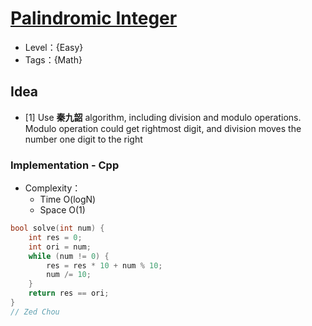 # [Palindromic Integer](https://binarysearch.com/problems/Palindromic-Integer)

- Level：{Easy}
- Tags：{Math}

## Idea

- [1] Use **秦九韶** algorithm, including division and modulo operations. Modulo operation could get rightmost digit, and division moves the number one digit to the right

### Implementation - Cpp

- Complexity：
  - Time O(logN)
  - Space O(1)

``` c++
bool solve(int num) {
    int res = 0;
    int ori = num;
    while (num != 0) {
        res = res * 10 + num % 10;
        num /= 10;
    }
    return res == ori;
}
// Zed Chou

```



